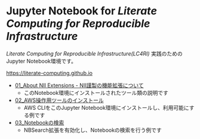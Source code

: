 # Jupyter Notebook for *Literate Computing for Reproducible Infrastructure*

*Literate Computing for Reproducible Infrastructure(LC4RI)* 実践のためのJupyter Notebook環境です。

https://literate-computing.github.io

- [01_About NII Extensions - NII謹製の機能拡張について](01_About%20NII%20Extensions%20-%20NII謹製の機能拡張について.ipynb)
  - このNotebook環境にインストールされたツール類の説明です
- [02_AWS操作用ツールのインストール](02_AWS操作用ツールのインストール.ipynb)
  - AWS CLIをこのJupyter Notebook環境にインストールし、利用可能にする例です
- [03_Notebookの検索](03_Notebookの検索.ipynb)
  - NBSearch拡張を有効化し、Notebookの検索を行う例です
